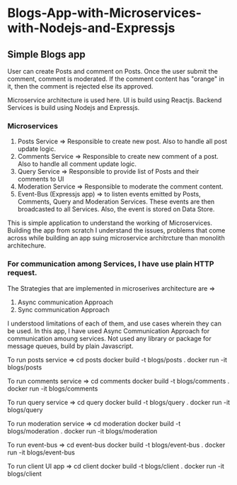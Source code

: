 # Blogs-App-with-Microservices-with-Nodejs-and-Expressjs

## Simple Blogs app

User can create Posts and comment on Posts.
Once the user submit the comment, comment is moderated. If the comment content has "orange" in it, then the comment is rejected else its approved.

Microservice architecture is used here.
UI is build using Reactjs.
Backend Services is build using Nodejs and Expressjs.

### Microservices
1. Posts Service => Responsible to create new post. Also to handle all post update logic.
2. Comments Service => Responsible to create new comment of a post. Also to handle all comment update logic.
3. Query Service => Responsible to provide list of Posts and their comments to UI
4. Moderation Service => Responsible to moderate the comment content.
5. Event-Bus (Expressjs app) => to listen events emitted by Posts, Comments, Query and Moderation Services. These events are then broadcasted to all Services. Also, the event is stored on Data Store.

This is simple application to understand the working of Microservices.
Building the app from scratch I understand the issues, problems that come across while building an app suing microservice architrcture than monolith architechure.

### For communication among Services, I have use plain HTTP request.
The Strategies that are implemented in microserives architecture are =>
1. Async communication Approach
2. Sync communication Approach

I understood limitations of each of them, and use cases wherein they can be used.
In this app, I have used Async Communication Approach for communication amoung services.
Not used any library or package for message queues, build by plain Javascript.


To run posts service =>
cd posts
docker build -t blogs/posts .
docker run -it blogs/posts


To run comments service =>
cd comments
docker build -t blogs/comments .
docker run -it blogs/comments


To run query service =>
cd query
docker build -t blogs/query .
docker run -it blogs/query


To run moderation service =>
cd moderation
docker build -t blogs/moderation .
docker run -it blogs/moderation


To run event-bus =>
cd event-bus
docker build -t blogs/event-bus .
docker run -it blogs/event-bus

To run client UI app =>
cd client
docker build -t blogs/client .
docker run -it blogs/client
